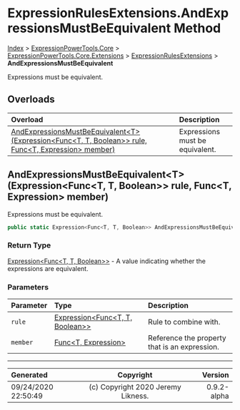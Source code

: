 ﻿# ExpressionRulesExtensions.AndExpressionsMustBeEquivalent Method

[Index](../index.md) > [ExpressionPowerTools.Core](ExpressionPowerTools.Core.a.md) > [ExpressionPowerTools.Core.Extensions](ExpressionPowerTools.Core.Extensions.n.md) > [ExpressionRulesExtensions](ExpressionPowerTools.Core.Extensions.ExpressionRulesExtensions.cs.md) > **AndExpressionsMustBeEquivalent**

Expressions must be equivalent.

## Overloads

| Overload | Description |
| :-- | :-- |
| [AndExpressionsMustBeEquivalent&lt;T>(Expression&lt;Func&lt;T, T, Boolean>> rule, Func&lt;T, Expression> member)](#andexpressionsmustbeequivalenttexpressionfunct-t-boolean-rule-funct-expression-member) | Expressions must be equivalent. |
## AndExpressionsMustBeEquivalent&lt;T>(Expression&lt;Func&lt;T, T, Boolean>> rule, Func&lt;T, Expression> member)

Expressions must be equivalent.

```csharp
public static Expression<Func<T, T, Boolean>> AndExpressionsMustBeEquivalent<T>(Expression<Func<T, T, Boolean>> rule, Func<T, Expression> member)
```

### Return Type

 [Expression&lt;Func&lt;T, T, Boolean>>](https://docs.microsoft.com/dotnet/api/system.linq.expressions.expression-1)  - A value indicating whether the expressions are equivalent.

### Parameters

| Parameter | Type | Description |
| :-- | :-- | :-- |
| `rule` | [Expression&lt;Func&lt;T, T, Boolean>>](https://docs.microsoft.com/dotnet/api/system.linq.expressions.expression-1) | Rule to combine with. |
| `member` | [Func&lt;T, Expression>](https://docs.microsoft.com/dotnet/api/system.func-2) | Reference the property that is an expression. |



---

| Generated | Copyright | Version |
| :-- | :-: | --: |
| 09/24/2020 22:50:49 | (c) Copyright 2020 Jeremy Likness. | 0.9.2-alpha |
